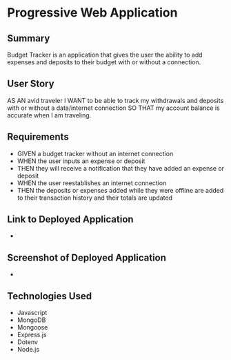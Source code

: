 # Progressive Web Application

## Summary

Budget Tracker is an application that gives the user the ability to add expenses and deposits to their budget with or without a connection.

## User Story

AS AN avid traveler
I WANT to be able to track my withdrawals and deposits with or without a data/internet connection
SO THAT my account balance is accurate when I am traveling.

## Requirements

- GIVEN a budget tracker without an internet connection
- WHEN the user inputs an expense or deposit
- THEN they will receive a notification that they have added an expense or deposit
- WHEN the user reestablishes an internet connection
- THEN the deposits or expenses added while they were offline are added to their transaction history and their totals are updated

## Link to Deployed Application

-

## Screenshot of Deployed Application

-

## Technologies Used

- Javascript
- MongoDB
- Mongoose
- Express.js
- Dotenv
- Node.js
